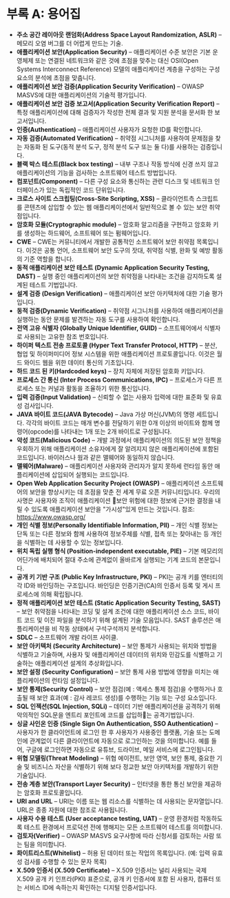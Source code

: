 # 부록 A: 용어집

- **주소 공간 레이아웃 랜덤화(Address Space Layout Randomization, ASLR)** – 메모리 오염 버그를 더 어렵게 만드는 기술.
- **애플리케이션 보안(Application Security)** – 애플리케이션 수준 보안은 기본 운영체제 또는 연결된 네트워크와 같은 것에 초점을 맞추는 대신 OSI(Open Systems Interconnect Reference) 모델의 애플리케이션 계층을 구성하는 구성 요소의 분석에 초점을 맞춥니다.
- **애플리케이션 보안 검증(Application Security Verification)** – OWASP MASVS에 대한 애플리케이션의 기술적 평가입니다.
- **애플리케이션 보안 검증 보고서(Application Security Verification Report)** – 특정 애플리케이션에 대해 검증자가 작성한 전체 결과 및 지원 분석을 문서화 한 보고서입니다.
- **인증(Authentication)** – 애플리케이션 사용자가 요청한 ID를 확인합니다.
- **자동 검증(Automated Verification)** – 취약점 시그니처를 사용하여 문제점을 찾는 자동화 된 도구(동적 분석 도구, 정적 분석 도구 또는 둘 다)를 사용하는 검증입니다.
- **블랙 박스 테스트(Black box testing)** – 내부 구조나 작동 방식에 신경 쓰지 않고 애플리케이션의 기능을 검사하는 소프트웨어 테스트 방법입니다.
- **컴포넌트(Component)** – 다른 구성 요소와 통신하는 관련 디스크 및 네트워크 인터페이스가 있는 독립적인 코드 단위입니다.
- **크로스 사이트 스크립팅(Cross-Site Scripting, XSS)** – 클라이언트측 스크립트를 콘텐츠에 삽입할 수 있는 웹 애플리케이션에서 일반적으로 볼 수 있는 보안 취약점입니다.
- **암호화 모듈(Cryptographic module)** – 암호화 알고리즘을 구현하고 암호화 키를 생성하는 하드웨어, 소프트웨어 또는 펌웨어입니다.
- **CWE** – CWE는 커뮤니티에서 개발한 공통적인 소프트웨어 보안 취약점 목록입니다. 이것은 공통 언어, 소프트웨어 보안 도구의 잣대, 취약점 식별, 완화 및 예방 활동의 기준 역할을 합니다.
- **동적 애플리케이션 보안 테스트 (Dynamic Application Security Testing, DAST)** – 실행 중인 애플리케이션의 보안 취약점을 나타내는 조건을 감지하도록 설계된 테스트 기법입니다.
- **설계 검증 (Design Verification)** – 애플리케이션 보안 아키텍처에 대한 기술 평가입니다.
- **동적 검증(Dynamic Verification)** – 취약점 시그니처를 사용하여 애플리케이션을 실행하는 동안 문제를 발견하는 자동 도구를 사용하여 확인합니다.
- **전역 고유 식별자 (Globally Unique Identifier, GUID)** – 소프트웨어에서 식별자로 사용되는 고유한 참조 번호입니다.
- **하이퍼 텍스트 전송 프로토콜 (Hyper Text Transfer Protocol, HTTP)** – 분산, 협업 및 하이퍼미디어 정보 시스템을 위한 애플리케이션 프로토콜입니다. 이것은 월드 와이드 웹을 위한 데이터 통신의 기초입니다.
- **하드 코드 된 키(Hardcoded keys)** – 장치 자체에 저장된 암호화 키입니다.
- **프로세스 간 통신 (Inter Process Communications, IPC)** – 프로세스가 다른 프로세스 또는 커널과 활동을 조율하기 위한 통신입니다.
- **입력 검증(Input Validation)** – 신뢰할 수 없는 사용자 입력에 대한 표준화 및 유효성 검사입니다.
- **JAVA 바이트 코드(JAVA Bytecode)** – Java 가상 머신(JVM)의 명령 세트입니다. 각각의 바이트 코드는 매개 변수를 전달하기 위한 0개 이상의 바이트와 함께 명령어(opcode)를 나타내는 1개 또는 2개 바이트로 구성됩니다.
- **악성 코드(Malicious Code)** – 개발 과정에서 애플리케이션의 의도된 보안 정책을 우회하기 위해 애플리케이션 소유자에게 잘 알려지지 않은 애플리케이션에 포함된 코드입니다. 바이러스나 웜과 같은 맬웨어와 동일하지 않습니다.
- **맬웨어(Malware)** – 애플리케이션 사용자와 관리자가 알지 못하세 런타임 동안 애플리케이션에 삽입되어 실행되는 코드입니다.
- **Open Web Application Security Project (OWASP)** – 애플리케이션 소프트웨어의 보안을 향상시키는 데 초점을 맞춘 전 세계 무료 오픈 커뮤니티입니다. 우리의 사명은 사용자와 조직이 애플리케이션 보안 위험에 대한 정보에 근거한 결정을 내릴 수 있도록 애플리케이션 보안을 "가시성"있게 만드는 것입니다. 참조: <https://www.owasp.org/>
- **개인 식별 정보(Personally Identifiable Information, PII)** – 개인 식별 정보는 단독 또는 다른 정보와 함께 사용하여 정보주체를 식별, 접촉 또는 찾아내는 등 개인을 식별하는 데 사용할 수 있는 정보입니다.
- **위치 독립 실행 형식 (Position-independent executable, PIE)** – 기본 메모리의 어딘가에 배치되어 절대 주소에 관계없이 올바르게 실행되는 기계 코드의 본문입니다.
- **공개 키 기반 구조 (Public Key Infrastructure, PKI)** – PKI는 공개 키를 엔터티의 각 ID와 바인딩하는 구조입니다. 바인딩은 인증기관(CA)의 인증서 등록 및 게시 프로세스에 의해 확립됩니다.
- **정적 애플리케이션 보안 테스트 (Static Application Security Testing, SAST)** – 보안 취약점을 나타내는 코딩 및 설계 조건에 대한 애플리케이션 소스 코드, 바이트 코드 및 이진 파일을 분석하기 위해 설계된 기술 모음입니다. SAST 솔루션은 애플리케이션을 비 작동 상태에서 구석구석까지 분석합니다.
- **SDLC** – 소프트웨어 개발 라이프 사이클.
- **보안 아키텍처 (Security Architecture)** – 보안 통제가 사용되는 위치와 방법을 식별하고 기술하며, 사용자 및 애플리케이션 데이터의 위치와 민감도를 식별하고 기술하는 애플리케이션 설계의 추상화입니다.
- **보안 설정 (Security Configuration)** – 보안 통제 사용 방법에 영향을 미치는 애플리케이션의 런타임 설정입니다.
- **보안 통제(Security Control)** – 보안 점검(예 : 액세스 통제 점검)을 수행하거나 호출될 때 보안 효과(예 : 감사 레코드 생성)를 수행하는 기능 또는 구성 요소입니다.
- **SQL 인젝션(SQL Injection, SQLi)** – 데이터 기반 애플리케이션을 공격하기 위해 악의적인 SQL문을 엔트리 포인트에 코드를 삽입하는 공격기법입니다.
- **싱글 사인온 인증 (Single Sign On Authentication, SSO Authentication)** – 사용자가 한 클라이언트에 로그인 한 후 사용자가 사용중인 플랫폼, 기술 또는 도메인에 관계없이 다른 클라이언트에 자동으로 로그인하는 것을 의미합니다. 예를 들어, 구글에 로그인하면 자동으로 유튜브, 드라이브, 메일 서비스에 로그인됩니다.
- **위협 모델링(Threat Modeling)** – 위협 에이전트, 보안 영역, 보안 통제, 중요한 기술 및 비즈니스 자산을 식별하기 위해 보다 정교한 보안 아키텍처를 개발하기 위한 기술입니다.
- **전송 계층 보안(Transport Layer Security)** – 인터넷을 통한 통신 보안을 제공하는 암호화 프로토콜입니다.
- **URI and URL** – URI는 이름 또는 웹 리소스를 식별하는 데 사용되는 문자열입니다. URL은 종종 자원에 대한 참조로 사용됩니다.
- **사용자 수용 테스트 (User acceptance testing, UAT)** – 운영 환경처럼 작동하도록 테스트 환경에서 프로덕션 전에 행해지는 모든 소프트웨어 테스트를 의미합니다.
- **검토자(Verifier)** – OWASP MASVS 요구사항에 따라 신청서를 검토하는 사람 또는 팀을 의미합니다.
- **화이트리스트(Whitelist)** – 허용 된 데이터 또는 작업의 목록입니다. (예: 입력 유효성 검사를 수행할 수 있는 문자 목록)
- **X.509 인증서 (X.509 Certificate)** – X.509 인증서는 널리 사용되는 국제 X.509 공개 키 인프라(PKI) 표준으로, 공개 키 인증서에 포함 된 사용자, 컴퓨터 또는 서비스 ID에 속하는지 확인하는 디지털 인증서입니다.
